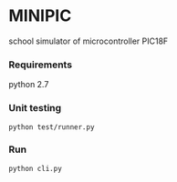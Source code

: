 MINIPIC
================

school simulator of microcontroller PIC18F

### Requirements
python 2.7

### Unit testing
```
python test/runner.py
```

### Run
```
python cli.py
```
